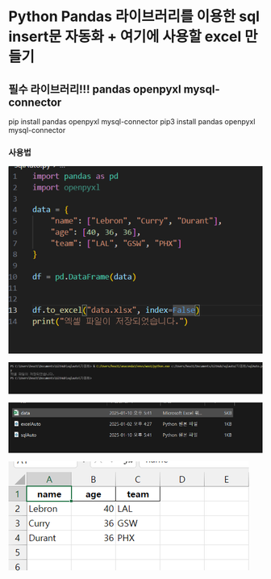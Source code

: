 # Python Pandas 라이브러리를 이용한 sql insert문 자동화 + 여기에 사용할 excel 만들기

## 필수 라이브러리!!! pandas openpyxl mysql-connector
pip install pandas openpyxl mysql-connector
pip3 install pandas openpyxl mysql-connector

### 사용법

![이미지1](images/1.png)

![이미지2](images/2.png)

![이미지3](images/3.png)

![이미지4](images/4.png)
